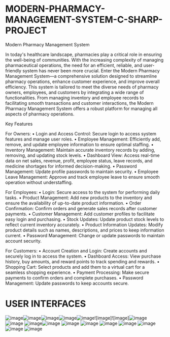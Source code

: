 # MODERN-PHARMACY-MANAGEMENT-SYSTEM-C-SHARP-PROJECT

Modern Pharmacy Management System

In today's healthcare landscape, pharmacies play a critical role in ensuring the well-being of communities. With the increasing complexity of managing pharmaceutical operations, the need for an efficient, reliable, and user-friendly system has never been more crucial. Enter the Modern Pharmacy Management System—a comprehensive solution designed to streamline pharmacy operations, enhance customer experience, and improve overall efficiency.
This system is tailored to meet the diverse needs of pharmacy owners, employees, and customers by integrating a wide range of functionalities. From managing inventory and employee records to facilitating smooth transactions and customer interactions, the Modern Pharmacy Management System offers a robust platform for managing all aspects of pharmacy operations.

Key Features

For Owners:
•	Login and Access Control: Secure login to access system features and manage user roles.
•	Employee Management: Efficiently add, remove, and update employee information to ensure optimal staffing.
•	Inventory Management: Maintain accurate inventory records by adding, removing, and updating stock levels.
•	Dashboard View: Access real-time data on net sales, revenue, profit, employee status, leave records, and medicine shortages for informed decision-making.
•	Password Management: Update profile passwords to maintain security.
•	Employee Leave Management: Approve and track employee leave to ensure smooth operation without understaffing.

For Employees:
•	Login: Secure access to the system for performing daily tasks.
•	Product Management: Add new products to the inventory and ensure the availability of up-to-date product information.
•	Order Confirmation: Confirm orders and generate sales records after customer payments.
•	Customer Management: Add customer profiles to facilitate easy login and purchasing.
•	Stock Updates: Update product stock levels to reflect current inventory accurately.
•	Product Information Updates: Modify product details such as names, descriptions, and prices to keep information current.
•	Password Management: Change or update passwords to maintain account security.

For Customers:
•	Account Creation and Login: Create accounts and securely log in to access the system.
•	Dashboard Access: View purchase history, buy amounts, and reward points to track spending and rewards.
•	Shopping Cart: Select products and add them to a virtual cart for a seamless shopping experience.
•	Payment Processing: Make secure payments to confirm orders and complete purchases.
•	Password Management: Update passwords to keep accounts secure.

# USER INTERFACES
![image](https://github.com/RAAFSAAN0/MODERN-PHARMACY-MANAGEMENT-SYSTEM-C-SHARP-PROJECT/assets/164877790/527c43f5-d4ad-411a-91c6-073cd31157e2)![image](https://github.com/RAAFSAAN0/MODERN-PHARMACY-MANAGEMENT-SYSTEM-C-SHARP-PROJECT/assets/164877790/b3904fae-c899-4bcb-b564-09e820ed798e)![image](https://github.com/RAAFSAAN0/MODERN-PHARMACY-MANAGEMENT-SYSTEM-C-SHARP-PROJECT/assets/164877790/a45557d7-c828-4156-86c3-42c1569187c1)![image](https://github.com/RAAFSAAN0/MODERN-PHARMACY-MANAGEMENT-SYSTEM-C-SHARP-PROJECT/assets/164877790/9044a290-f04b-4b1d-a4f5-bf1421552d94)![image](https://github.com/RAAFSAAN0/MODERN-PHARMACY-MANAGEMENT-SYSTEM-C-SHARP-PROJECT/assets/164877790/a717fe46-5059-4f0e-9095-26a8fd544e6e)![image]![image]![image](https://github.com/RAAFSAAN0/MODERN-PHARMACY-MANAGEMENT-SYSTEM-C-SHARP-PROJECT/assets/164877790/bb481ff0-a182-4fe0-8e4b-c254b4af1a45)
![image](https://github.com/RAAFSAAN0/MODERN-PHARMACY-MANAGEMENT-SYSTEM-C-SHARP-PROJECT/assets/164877790/f021d7f4-92a1-45e9-902e-c04a4a926692)
![image](https://github.com/RAAFSAAN0/MODERN-PHARMACY-MANAGEMENT-SYSTEM-C-SHARP-PROJECT/assets/164877790/8eb0d4c6-e0c6-49ae-a87e-aa89abb37bf2)![image](https://github.com/RAAFSAAN0/MODERN-PHARMACY-MANAGEMENT-SYSTEM-C-SHARP-PROJECT/assets/164877790/0f03ed04-2185-4a4d-ba85-53cc86159a1e)
![image](https://github.com/RAAFSAAN0/MODERN-PHARMACY-MANAGEMENT-SYSTEM-C-SHARP-PROJECT/assets/164877790/06d703c5-a6f5-4474-80cb-0aa1a6d0dc5d)
![image](https://github.com/RAAFSAAN0/MODERN-PHARMACY-MANAGEMENT-SYSTEM-C-SHARP-PROJECT/assets/164877790/142cd45a-9f8d-4c6f-a5ee-1a398772cfa6)
![image](https://github.com/RAAFSAAN0/MODERN-PHARMACY-MANAGEMENT-SYSTEM-C-SHARP-PROJECT/assets/164877790/664ffe5a-cbe6-46de-9504-e26fe93b4195)
![image](https://github.com/RAAFSAAN0/MODERN-PHARMACY-MANAGEMENT-SYSTEM-C-SHARP-PROJECT/assets/164877790/e6a25ae9-5288-4057-8866-f5896a8ad2e9)
![image](https://github.com/RAAFSAAN0/MODERN-PHARMACY-MANAGEMENT-SYSTEM-C-SHARP-PROJECT/assets/164877790/f2e76e15-3135-4e8c-85b5-a215496d7293)
![image](https://github.com/RAAFSAAN0/MODERN-PHARMACY-MANAGEMENT-SYSTEM-C-SHARP-PROJECT/assets/164877790/b62162e7-1e63-427d-87e7-33fd9be4ffba)
![image](https://github.com/RAAFSAAN0/MODERN-PHARMACY-MANAGEMENT-SYSTEM-C-SHARP-PROJECT/assets/164877790/7ccbb83f-8578-4db1-a2d8-08de747cb8e4)
